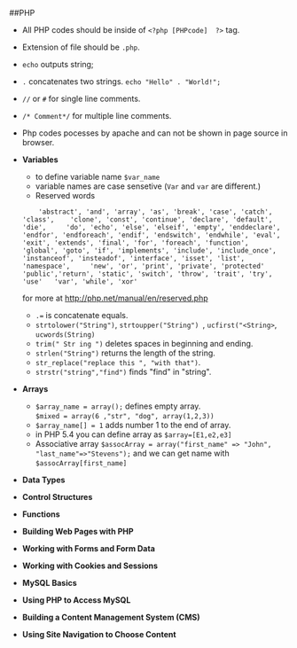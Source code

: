 ##PHP
* All PHP codes should be inside of `<?php [PHPcode]  ?>` tag.
* Extension of file should be `.php`.
* `echo` outputs string;
* `.` concatenates two strings. `echo "Hello" . "World!";`
* `//` or `#` for single line comments.
* `/* Comment*/` for multiple line comments.
* Php codes pocesses by apache and can not be shown in page source in browser.
* **Variables**
    * to define variable name `$var_name`
    * variable names are case sensetive (`Var` and `var` are different.)
    * Reserved words 
    ```
        'abstract', 'and', 'array', 'as', 'break', 'case', 'catch', 'class',    'clone', 'const', 'continue', 'declare', 'default', 'die',     'do', 'echo', 'else', 'elseif', 'empty', 'enddeclare',     'endfor', 'endforeach', 'endif', 'endswitch', 'endwhile', 'eval',     'exit', 'extends', 'final', 'for', 'foreach', 'function',     'global', 'goto', 'if', 'implements', 'include', 'include_once',     'instanceof', 'insteadof', 'interface', 'isset', 'list', 'namespace',     'new', 'or', 'print', 'private', 'protected'          'public','return', 'static', 'switch', 'throw', 'trait', 'try',       'use'   'var', 'while', 'xor'  
    ``` 
    for more at http://php.net/manual/en/reserved.php
    * `.=` is concatenate equals.
    * `strtolower("String")`, `strtoupper("String") `, `ucfirst("<String>`, `ucwords(String)`
    * `trim(" Str ing ")` deletes spaces in beginning and ending.
    * `strlen("String")` returns the length of the string. 
    * `str_replace("replace this ", "with that")`.
    * `strstr("string","find")` finds "find" in "string".
   
* **Arrays**
    * `$array_name = array();` defines empty array.   
      `$mixed = array(6 ,"str", "dog", array(1,2,3))`
    * `$array_name[] = 1` adds number 1 to the end of array.
    * in PHP 5.4 you can define array as `$array=[E1,e2,e3]`
    * Associative array `$assocArray = array("first_name" => "John", "last_name"=>"Stevens");` and we can get name with `$assocArray[first_name]`

* **Data Types**

* **Control Structures**

* **Functions**

* **Building Web Pages with PHP**

* **Working with Forms and Form Data**

* **Working with Cookies and Sessions**

* **MySQL Basics**

* **Using PHP to Access MySQL**

* **Building a Content Management System (CMS)**

* **Using Site Navigation to Choose Content**

